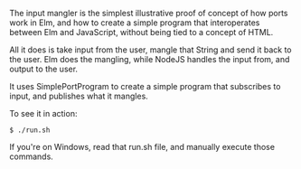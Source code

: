 The input mangler is the simplest illustrative proof of concept of how ports work in Elm, and how to create a simple program that interoperates between Elm and JavaScript, without being tied to a concept of HTML.

All it does is take input from the user, mangle that String and send it back to the user. Elm does the mangling, while NodeJS handles the input from, and output to the user.

It uses SimplePortProgram to create a simple program that subscribes to input, and publishes what it mangles.

To see it in action:

    $ ./run.sh

If you're on Windows, read that run.sh file, and manually execute those commands.
